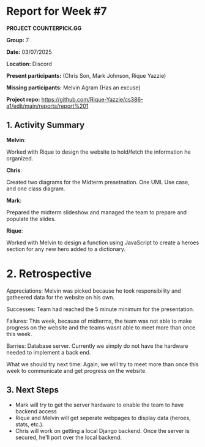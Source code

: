 # Report for Week #7
**PROJECT COUNTERPICK.GG**

**Group:** 7

**Date:** 03/07/2025

**Location:** Discord

**Present participants:** (Chris Son, Mark Johnson, Rique Yazzie)

**Missing participants:** Melvin Agram (Has an excuse)

**Project repo:** https://github.com/Rique-Yazzie/cs386-a1/edit/main/reports/report%201

## 1. Activity Summary

**Melvin**: 

Worked with Rique to design the website to hold/fetch the information he organized.

**Chris**: 

Created two diagrams for the Midterm presetnation. One UML Use case, and one class diagram.

**Mark**: 

Prepared the midterm slideshow and managed the team to prepare and populate the slides.

**Rique**: 

Worked with Melvin to design a function using JavaScript to create a heroes section for any new hero added to a dictionary.

# 2. Retrospective

Appreciations: Melvin was picked because he took responsibility and gatheered data for the website on his own.

Successes: Team had reached the 5 minute minimum for the presentation. 

Failures: This week, because of midterms, the team was not able to make progress on the website and the teams wasnt able to meet more than once this week.

Barries: Database server. Currently we simply do not have the hardware needed to implement a back end.

What we should try next time: Again, we will try to meet more than once this week to communicate and get progress on the website.

## 3. Next Steps

- Mark will try to get the server hardware to enable the team to have backend access
- Rique and Melvin will get seperate webpages to display data (heroes, stats, etc.).
- Chris will work on getting a local Django backend. Once the server is secured, he'll port over the local backend.

